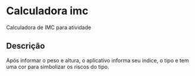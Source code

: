 # Calculadora imc

Calculadora de IMC para atividade

## Descrição

Após informar o peso e altura, o aplicativo informa seu indice, o tipo e tem uma cor para simbolizar os riscos do tipo.
